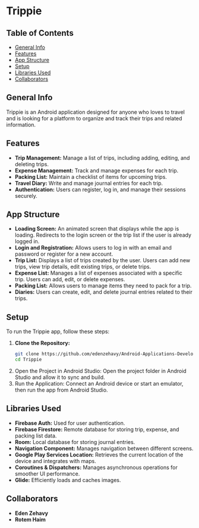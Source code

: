 # Trippie

## Table of Contents
* [General Info](#general-info)
* [Features](#features)
* [App Structure](#app-structure)
* [Setup](#setup)
* [Libraries Used](#libraries-used)
* [Collaborators](#collaborators)

## General Info
Trippie is an Android application designed for anyone who loves to travel and is looking for a platform to organize and track their trips and related information.

## Features
* **Trip Management:** Manage a list of trips, including adding, editing, and deleting trips.
* **Expense Management:** Track and manage expenses for each trip.
* **Packing List:** Maintain a checklist of items for upcoming trips.
* **Travel Diary:** Write and manage journal entries for each trip.
* **Authentication:** Users can register, log in, and manage their sessions securely.

## App Structure
* **Loading Screen:** An animated screen that displays while the app is loading. Redirects to the login screen or the trip list if the user is already logged in.
* **Login and Registration:** Allows users to log in with an email and password or register for a new account.
* **Trip List:** Displays a list of trips created by the user. Users can add new trips, view trip details, edit existing trips, or delete trips.
* **Expense List:** Manages a list of expenses associated with a specific trip. Users can add, edit, or delete expenses.
* **Packing List:** Allows users to manage items they need to pack for a trip.
* **Diaries:** Users can create, edit, and delete journal entries related to their trips.

## Setup
To run the Trippie app, follow these steps:

1. **Clone the Repository:**
   ```bash
   git clone https://github.com/edenzehavy/Android-Applications-Development-In-Kotlin.git
   cd Trippie
2. Open the Project in Android Studio:
Open the project folder in Android Studio and allow it to sync and build.
3. Run the Application:
Connect an Android device or start an emulator, then run the app from Android Studio.

## Libraries Used
- **Firebase Auth:** Used for user authentication.
- **Firebase Firestore:** Remote database for storing trip, expense, and packing list data.
- **Room:** Local database for storing journal entries.
- **Navigation Component:** Manages navigation between different screens.
- **Google Play Services Location:** Retrieves the current location of the device and integrates with maps.
- **Coroutines & Dispatchers:** Manages asynchronous operations for smoother UI performance.
- **Glide:** Efficiently loads and caches images.

## Collaborators
- **Eden Zehavy**
- **Rotem Haim**
